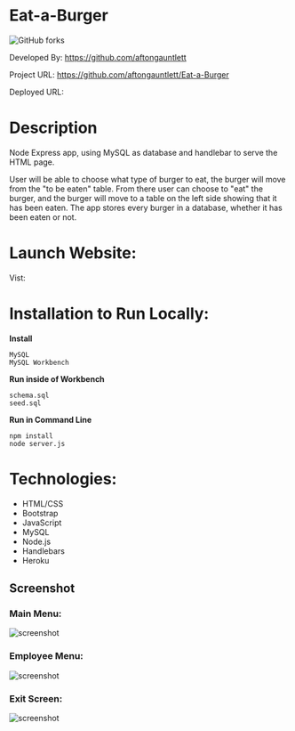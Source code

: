 # Eat-a-Burger

![GitHub forks](https://img.shields.io/github/forks/aftongauntlett/Eat-a-Burger?style=social)


Developed By: https://github.com/aftongauntlett

Project URL: https://github.com/aftongauntlett/Eat-a-Burger

Deployed URL: 


# Description
Node Express app, using MySQL as database and handlebar to serve the HTML page. 

User will be able to choose what type of burger to eat, the burger will move from the "to be eaten" table. From there user can choose to "eat" the burger, and the burger will move to a table on the left side showing that it has been eaten. The app stores every burger in a database, whether it has been eaten or not.

# Launch Website:

Vist: 

# Installation to Run Locally:

__Install__

```
MySQL
MySQL Workbench
``` 

__Run inside of Workbench__

```
schema.sql 
seed.sql
``` 

__Run in Command Line__

```
npm install 
node server.js
``` 

# Technologies: 

* HTML/CSS
* Bootstrap
* JavaScript
* MySQL
* Node.js
* Handlebars
* Heroku

## Screenshot


### Main Menu:

![screenshot]()

### Employee Menu:

![screenshot]()

### Exit Screen:

![screenshot]()



